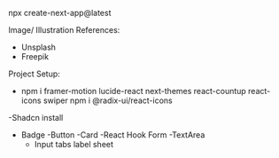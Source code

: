 npx create-next-app@latest <Folder name>

Image/ Illustration References:

- Unsplash
- Freepik

Project Setup:

- npm i framer-motion lucide-react next-themes react-countup react-icons swiper
  npm i @radix-ui/react-icons

-Shadcn install

- Badge
  -Button
  -Card
  -React Hook Form
  -TextArea
  - Input
    tabs
    label
    sheet

